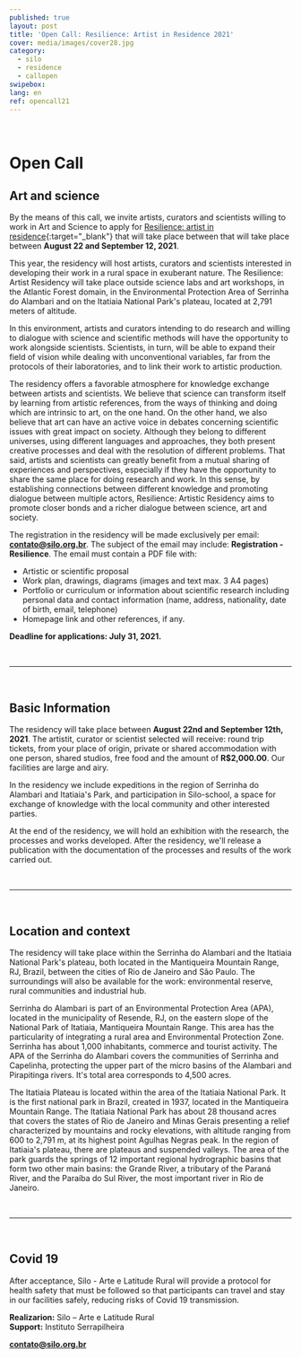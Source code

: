 ```yaml
---
published: true
layout: post
title: 'Open Call: Resilience: Artist in Residence 2021'
cover: media/images/cover28.jpg
category:
  - silo
  - residence
  - callopen
swipebox:
lang: en
ref: opencall21
---
```


<br>

# Open Call
## Art and science

By the means of this call, we invite artists, curators and scientists willing to work in Art and Science to apply for [Resilience: artist in residence](https://resilience.silo.org.br/en/){:target="_blank"} that will take place between  that will take place between **August 22 and September 12, 2021**.

This year, the residency will host artists, curators and scientists interested in developing their work in a rural space in exuberant nature. The Resilience: Artist Residency will take place outside science labs and art workshops, in the Atlantic Forest domain, in the Environmental Protection Area of Serrinha do Alambari and on the Itatiaia National Park's plateau, located at 2,791 meters of altitude.

In this environment, artists and curators intending to do research and willing to dialogue with science and scientific methods will have the opportunity to work alongside scientists. Scientists, in turn, will be able to expand their field of vision while dealing with unconventional variables, far from the protocols of their laboratories, and to link their work to artistic production.

The residency offers a favorable atmosphere for knowledge exchange between artists and scientists. We believe that science can transform itself by learning from artistic references, from the ways of thinking and doing which are intrinsic to art, on the one hand. On the other hand, we also believe that art can have an active voice in debates concerning scientific issues with great impact on society. Although they belong to different universes, using different languages and approaches, they both present creative processes and deal with the resolution of different problems. That said, artists and scientists can greatly benefit from a mutual sharing of experiences and perspectives, especially if they have the opportunity to share the same place for doing research and work. In this sense, by establishing connections between different knowledge and promoting dialogue between multiple actors, Resilience: Artistic Residency aims to promote closer bonds and a richer dialogue between science, art and society.   


The registration in the residency will be made exclusively per email: **contato@silo.org.br**. The subject of the email may include: **Registration - Resilience**. The email must contain a PDF file with:

* Artistic or scientific proposal
* Work plan, drawings, diagrams (images and text max. 3 A4 pages)
* Portfolio or curriculum or information about scientific research including personal data and contact information (name, address, nationality, date of birth, email, telephone) 
* Homepage link and other references, if any.


**Deadline for applications: July 31, 2021.** 
 
 <br> 
 
 ---
 
 <br>
 
## Basic Information
The residency will take place between **August 22nd and September 12th, 2021**. The artistit, curator or scientist selected will receive: round trip tickets, from your place of origin, private or shared accommodation with one person, shared studios, free food and the amount of **R$2,000.00**. Our facilities are large and airy.

In the residency we include expeditions in the region of Serrinha do Alambari and Itatiaia's Park, and participation in Silo-school, a space for exchange of knowledge with the local community and other interested parties.

At the end of the residency, we will hold an exhibition with the research, the processes and works developed. After the residency, we'll release a publication with the documentation of the processes and results of the work carried out.
 
 <br> 
 
 ---
 
 <br>
 
 
## Location and context
  
The residency will take place within the Serrinha do Alambari and the Itatiaia National Park's plateau, both located in the Mantiqueira Mountain Range, RJ, Brazil, between the cities of Rio de Janeiro and São Paulo. The surroundings will also be available for the work: environmental reserve, rural communities and industrial hub.

Serrinha do Alambari is part of an Environmental Protection Area (APA), located in the municipality of Resende, RJ, on the eastern slope of the National Park of Itatiaia, Mantiqueira Mountain Range. This area has the particularity of integrating a rural area and Environmental Protection Zone. Serrinha has about 1,000 inhabitants, commerce and tourist activity. The APA of the Serrinha do Alambari covers the communities of Serrinha and Capelinha, protecting the upper part of the micro basins of the Alambari and Pirapitinga rivers. It's total area corresponds to 4,500  acres.

The Itatiaia Plateau is located within the area of the Itatiaia National Park. It is the first national park in Brazil, created in 1937, located in the Mantiqueira Mountain Range. The Itatiaia National Park has about 28 thousand acres that covers the states of Rio de Janeiro and Minas Gerais presenting a relief characterized by mountains and rocky elevations, with altitude ranging from 600 to 2,791 m, at its highest point Agulhas Negras peak. In the region of Itatiaia's plateau, there are plateaus and suspended valleys. The area of ​​the park guards the springs of 12 important regional hydrographic basins that form two other main basins: the Grande River, a tributary of the Paraná River, and the Paraíba do Sul River, the most important river in Rio de Janeiro.


 <br> 
 
 ---
 
 <br>
 
 
## Covid 19

After acceptance, Silo - Arte e Latitude Rural will provide a protocol for health safety that must be followed so that participants can travel and stay in our facilities safely, reducing risks of Covid 19 transmission.


**Realizarion:** Silo – Arte e Latitude Rural <br>
**Support:** Instituto Serrapilheira


**contato@silo.org.br**                                                                                     


<br>